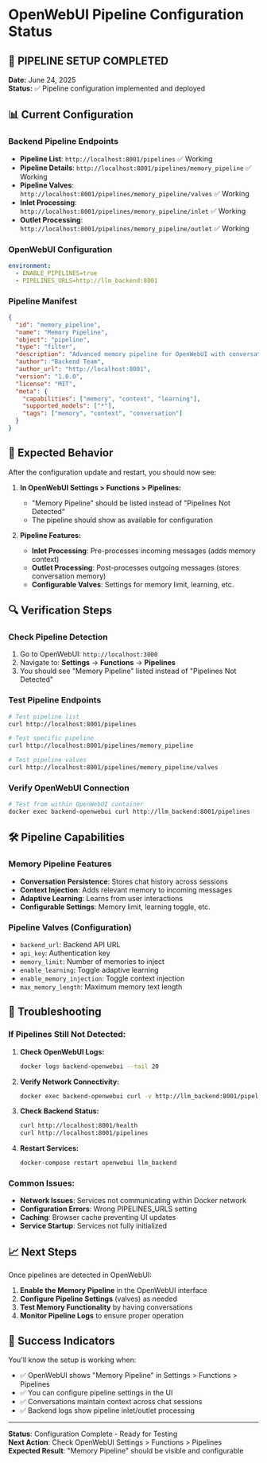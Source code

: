 # OpenWebUI Pipeline Configuration Status

## 🔧 **PIPELINE SETUP COMPLETED**

**Date:** June 24, 2025  
**Status:** ✅ Pipeline configuration implemented and deployed  

## 📊 **Current Configuration**

### **Backend Pipeline Endpoints**
- **Pipeline List**: `http://localhost:8001/pipelines` ✅ Working
- **Pipeline Details**: `http://localhost:8001/pipelines/memory_pipeline` ✅ Working  
- **Pipeline Valves**: `http://localhost:8001/pipelines/memory_pipeline/valves` ✅ Working
- **Inlet Processing**: `http://localhost:8001/pipelines/memory_pipeline/inlet` ✅ Working
- **Outlet Processing**: `http://localhost:8001/pipelines/memory_pipeline/outlet` ✅ Working

### **OpenWebUI Configuration**
```yaml
environment:
  - ENABLE_PIPELINES=true
  - PIPELINES_URLS=http://llm_backend:8001
```

### **Pipeline Manifest**
```json
{
  "id": "memory_pipeline",
  "name": "Memory Pipeline",
  "object": "pipeline",
  "type": "filter",
  "description": "Advanced memory pipeline for OpenWebUI with conversation persistence and context injection",
  "author": "Backend Team",
  "author_url": "http://localhost:8001",
  "version": "1.0.0",
  "license": "MIT",
  "meta": {
    "capabilities": ["memory", "context", "learning"],
    "supported_models": ["*"],
    "tags": ["memory", "context", "conversation"]
  }
}
```

## 🎯 **Expected Behavior**

After the configuration update and restart, you should now see:

1. **In OpenWebUI Settings > Functions > Pipelines:**
   - "Memory Pipeline" should be listed instead of "Pipelines Not Detected"
   - The pipeline should show as available for configuration

2. **Pipeline Features:**
   - **Inlet Processing**: Pre-processes incoming messages (adds memory context)
   - **Outlet Processing**: Post-processes outgoing messages (stores conversation memory)
   - **Configurable Valves**: Settings for memory limit, learning, etc.

## 🔍 **Verification Steps**

### **Check Pipeline Detection**
1. Go to OpenWebUI: `http://localhost:3000`
2. Navigate to: **Settings** → **Functions** → **Pipelines**
3. You should see "Memory Pipeline" listed instead of "Pipelines Not Detected"

### **Test Pipeline Endpoints**
```bash
# Test pipeline list
curl http://localhost:8001/pipelines

# Test specific pipeline
curl http://localhost:8001/pipelines/memory_pipeline

# Test pipeline valves
curl http://localhost:8001/pipelines/memory_pipeline/valves
```

### **Verify OpenWebUI Connection**
```bash
# Test from within OpenWebUI container
docker exec backend-openwebui curl http://llm_backend:8001/pipelines
```

## 🛠️ **Pipeline Capabilities**

### **Memory Pipeline Features**
- **Conversation Persistence**: Stores chat history across sessions
- **Context Injection**: Adds relevant memory to incoming messages  
- **Adaptive Learning**: Learns from user interactions
- **Configurable Settings**: Memory limit, learning toggle, etc.

### **Pipeline Valves (Configuration)**
- `backend_url`: Backend API URL
- `api_key`: Authentication key
- `memory_limit`: Number of memories to inject
- `enable_learning`: Toggle adaptive learning
- `enable_memory_injection`: Toggle context injection
- `max_memory_length`: Maximum memory text length

## 🚨 **Troubleshooting**

### **If Pipelines Still Not Detected:**

1. **Check OpenWebUI Logs:**
   ```bash
   docker logs backend-openwebui --tail 20
   ```

2. **Verify Network Connectivity:**
   ```bash
   docker exec backend-openwebui curl -v http://llm_backend:8001/pipelines
   ```

3. **Check Backend Status:**
   ```bash
   curl http://localhost:8001/health
   curl http://localhost:8001/pipelines
   ```

4. **Restart Services:**
   ```bash
   docker-compose restart openwebui llm_backend
   ```

### **Common Issues:**
- **Network Issues**: Services not communicating within Docker network
- **Configuration Errors**: Wrong PIPELINES_URLS setting
- **Caching**: Browser cache preventing UI updates
- **Service Startup**: Services not fully initialized

## 📈 **Next Steps**

Once pipelines are detected in OpenWebUI:

1. **Enable the Memory Pipeline** in the OpenWebUI interface
2. **Configure Pipeline Settings** (valves) as needed
3. **Test Memory Functionality** by having conversations
4. **Monitor Pipeline Logs** to ensure proper operation

## 🎉 **Success Indicators**

You'll know the setup is working when:
- ✅ OpenWebUI shows "Memory Pipeline" in Settings > Functions > Pipelines
- ✅ You can configure pipeline settings in the UI
- ✅ Conversations maintain context across chat sessions
- ✅ Backend logs show pipeline inlet/outlet processing

---
**Status**: Configuration Complete - Ready for Testing  
**Next Action**: Check OpenWebUI Settings > Functions > Pipelines  
**Expected Result**: "Memory Pipeline" should be visible and configurable
